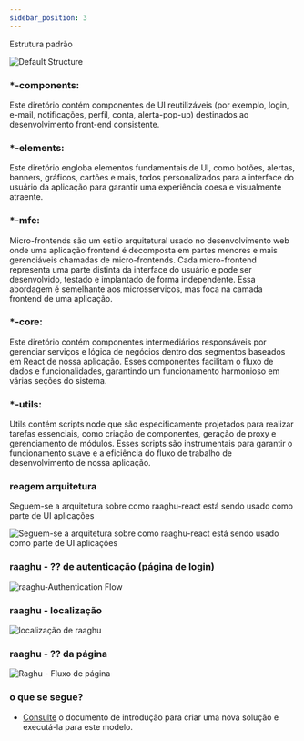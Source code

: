 ```yaml
---
sidebar_position: 3
---
```

Estrutura padrão

![Default Structure](https://raaghustorageaccount.blob.core.windows.net/raaghu-docs/raaghu-solution-structure.png)


### \*-components:
Este diretório contém componentes de UI reutilizáveis (por exemplo, login, e-mail, notificações, perfil, conta, alerta-pop-up) destinados ao desenvolvimento front-end consistente.

### \*-elements:
Este diretório engloba elementos fundamentais de UI, como botões, alertas, banners, gráficos, cartões e mais, todos personalizados para a interface do usuário da aplicação para garantir uma experiência coesa e visualmente atraente.

### \*-mfe:
Micro-frontends são um estilo arquitetural usado no desenvolvimento web onde uma aplicação frontend é decomposta em partes menores e mais gerenciáveis chamadas de micro-frontends. Cada micro-frontend representa uma parte distinta da interface do usuário e pode ser desenvolvido, testado e implantado de forma independente. Essa abordagem é semelhante aos microsserviços, mas foca na camada frontend de uma aplicação.

### \*-core:
Este diretório contém componentes intermediários responsáveis por gerenciar serviços e lógica de negócios dentro dos segmentos baseados em React de nossa aplicação. Esses componentes facilitam o fluxo de dados e funcionalidades, garantindo um funcionamento harmonioso em várias seções do sistema.

### \*-utils:
Utils contém scripts node que são especificamente projetados para realizar tarefas essenciais, como criação de componentes, geração de proxy e gerenciamento de módulos. Esses scripts são instrumentais para garantir o funcionamento suave e a eficiência do fluxo de trabalho de desenvolvimento de nossa aplicação.



### reagem arquitetura
Seguem-se a arquitetura sobre como raaghu-react está sendo usado como parte de UI aplicações

![Seguem-se a arquitetura sobre como raaghu-react está sendo usado como parte de UI aplicações](https://raaghustorageaccount.blob.core.windows.net/raaghu-docs/raaghu-architecture.png)
### raaghu - ⁇  de autenticação (página de login)
![raaghu-Authentication Flow](https://raaghustorageaccount.blob.core.windows.net/raaghu-docs/raaghuAuthenticationFlow.png)
### raaghu - localização
![localização de raaghu](https://raaghustorageaccount.blob.core.windows.net/raaghu-docs/raaghuLocalization.png)
### raaghu - ⁇  da página
![Raghu - Fluxo de página](https://raaghustorageaccount.blob.core.windows.net/raaghu-docs/raaghuPageFlow.png)
### o que se segue?

- [Consulte](Getting-Started.html "") o documento de introdução para criar uma nova solução e executá-la para este modelo.

